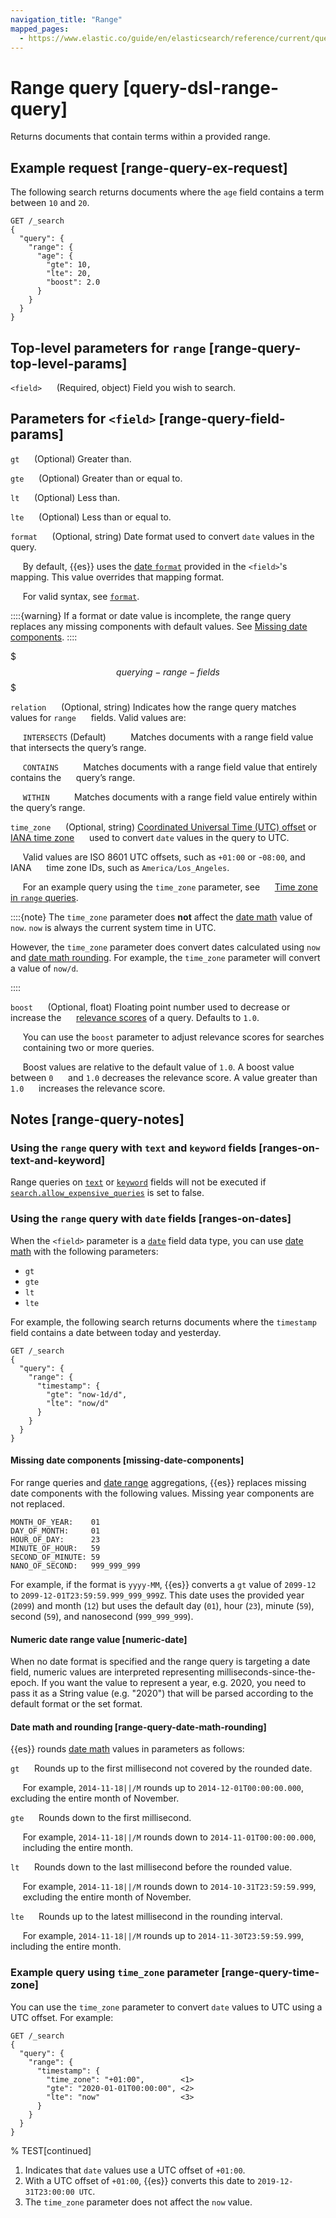 ```yaml
---
navigation_title: "Range"
mapped_pages:
  - https://www.elastic.co/guide/en/elasticsearch/reference/current/query-dsl-range-query.html
---
```


# Range query [query-dsl-range-query]

Returns documents that contain terms within a provided range.

## Example request [range-query-ex-request]

The following search returns documents where the `age` field contains a term between `10` and `20`.

```console
GET /_search
{
  "query": {
    "range": {
      "age": {
        "gte": 10,
        "lte": 20,
        "boost": 2.0
      }
    }
  }
}
```


## Top-level parameters for `range` [range-query-top-level-params]

`<field>`
&nbsp;&nbsp;&nbsp;&nbsp; (Required, object) Field you wish to search.


## Parameters for `<field>` [range-query-field-params]

`gt`
&nbsp;&nbsp;&nbsp;&nbsp; (Optional) Greater than.

`gte`
&nbsp;&nbsp;&nbsp;&nbsp; (Optional) Greater than or equal to.

`lt`
&nbsp;&nbsp;&nbsp;&nbsp; (Optional) Less than.

`lte`
&nbsp;&nbsp;&nbsp;&nbsp; (Optional) Less than or equal to.

`format`
&nbsp;&nbsp;&nbsp;&nbsp; (Optional, string) Date format used to convert `date` values in the query.

&nbsp;&nbsp;&nbsp;&nbsp; By default, {{es}} uses the [date `format`](/reference/elasticsearch/mapping-reference/mapping-date-format.md) provided in the `<field>`'s 
&nbsp;&nbsp;&nbsp;&nbsp; mapping. This value overrides that mapping format.

&nbsp;&nbsp;&nbsp;&nbsp; For valid syntax, see [`format`](/reference/elasticsearch/mapping-reference/mapping-date-format.md).

::::{warning}
If a format or date value is incomplete, the range query replaces any missing components with default values. See [Missing date components](#missing-date-components).
::::



$$$querying-range-fields$$$

`relation`
&nbsp;&nbsp;&nbsp;&nbsp; (Optional, string) Indicates how the range query matches values for `range` 
&nbsp;&nbsp;&nbsp;&nbsp; fields. Valid values are:

&nbsp;&nbsp;&nbsp;&nbsp; `INTERSECTS` (Default)
&nbsp;&nbsp;&nbsp;&nbsp;&nbsp;&nbsp;&nbsp;&nbsp; Matches documents with a range field value that intersects the query’s range.

&nbsp;&nbsp;&nbsp;&nbsp; `CONTAINS`
&nbsp;&nbsp;&nbsp;&nbsp;&nbsp;&nbsp;&nbsp;&nbsp; Matches documents with a range field value that entirely contains the
&nbsp;&nbsp;&nbsp;&nbsp; query’s range.

&nbsp;&nbsp;&nbsp;&nbsp; `WITHIN`
&nbsp;&nbsp;&nbsp;&nbsp;&nbsp;&nbsp;&nbsp;&nbsp; Matches documents with a range field value entirely within the query’s range.


`time_zone`
&nbsp;&nbsp;&nbsp;&nbsp; (Optional, string) [Coordinated Universal Time (UTC) offset](https://en.wikipedia.org/wiki/List_of_UTC_time_offsets) or [IANA time zone](https://en.wikipedia.org/wiki/List_of_tz_database_time_zones) 
&nbsp;&nbsp;&nbsp;&nbsp; used to convert `date` values in the query to UTC.

&nbsp;&nbsp;&nbsp;&nbsp; Valid values are ISO 8601 UTC offsets, such as `+01:00` or -`08:00`, and IANA 
&nbsp;&nbsp;&nbsp;&nbsp; time zone IDs, such as `America/Los_Angeles`.

&nbsp;&nbsp;&nbsp;&nbsp; For an example query using the `time_zone` parameter, see
&nbsp;&nbsp;&nbsp;&nbsp; [Time zone in `range` queries](#range-query-time-zone).

::::{note}
The `time_zone` parameter does **not** affect the [date math](/reference/elasticsearch/rest-apis/common-options.md#date-math) value of `now`. `now` is always the current system time in UTC.

However, the `time_zone` parameter does convert dates calculated using `now` and [date math rounding](/reference/elasticsearch/rest-apis/common-options.md#date-math). For example, the `time_zone` parameter will convert a value of `now/d`.

::::



`boost`
&nbsp;&nbsp;&nbsp;&nbsp; (Optional, float) Floating point number used to decrease or increase the 
&nbsp;&nbsp;&nbsp;&nbsp; [relevance scores](/reference/query-languages/query-filter-context.md#relevance-scores) of a query. Defaults to `1.0`.

&nbsp;&nbsp;&nbsp;&nbsp; You can use the `boost` parameter to adjust relevance scores for searches 
&nbsp;&nbsp;&nbsp;&nbsp; containing two or more queries.

&nbsp;&nbsp;&nbsp;&nbsp; Boost values are relative to the default value of `1.0`. A boost value between `0` 
&nbsp;&nbsp;&nbsp;&nbsp; and `1.0` decreases the relevance score. A value greater than `1.0` 
&nbsp;&nbsp;&nbsp;&nbsp; increases the relevance score.



## Notes [range-query-notes]

### Using the `range` query with `text` and `keyword` fields [ranges-on-text-and-keyword]

Range queries on [`text`](/reference/elasticsearch/mapping-reference/text.md) or [`keyword`](/reference/elasticsearch/mapping-reference/keyword.md) fields will not be executed if [`search.allow_expensive_queries`](/reference/query-languages/querydsl.md#query-dsl-allow-expensive-queries) is set to false.


### Using the `range` query with `date` fields [ranges-on-dates]

When the `<field>` parameter is a [`date`](/reference/elasticsearch/mapping-reference/date.md) field data type, you can use [date math](/reference/elasticsearch/rest-apis/common-options.md#date-math) with the following parameters:

* `gt`
* `gte`
* `lt`
* `lte`

For example, the following search returns documents where the `timestamp` field contains a date between today and yesterday.

```console
GET /_search
{
  "query": {
    "range": {
      "timestamp": {
        "gte": "now-1d/d",
        "lte": "now/d"
      }
    }
  }
}
```

#### Missing date components [missing-date-components]

For range queries and [date range](/reference/data-analysis/aggregations/search-aggregations-bucket-daterange-aggregation.md) aggregations, {{es}} replaces missing date components with the following values. Missing year components are not replaced.

```text
MONTH_OF_YEAR:    01
DAY_OF_MONTH:     01
HOUR_OF_DAY:      23
MINUTE_OF_HOUR:   59
SECOND_OF_MINUTE: 59
NANO_OF_SECOND:   999_999_999
```

For example, if the format is `yyyy-MM`, {{es}} converts a `gt` value of `2099-12` to `2099-12-01T23:59:59.999_999_999Z`. This date uses the provided year (`2099`) and month (`12`) but uses the default day (`01`), hour (`23`), minute (`59`), second (`59`), and nanosecond (`999_999_999`).


#### Numeric date range value [numeric-date]

When no date format is specified and the range query is targeting a date field, numeric values are interpreted representing milliseconds-since-the-epoch. If you want the value to represent a year, e.g. 2020, you need to pass it as a String value (e.g. "2020") that will be parsed according to the default format or the set format.


#### Date math and rounding [range-query-date-math-rounding]

{{es}} rounds [date math](/reference/elasticsearch/rest-apis/common-options.md#date-math) values in parameters as follows:

`gt`
&nbsp;&nbsp;&nbsp;&nbsp; Rounds up to the first millisecond not covered by the rounded date.

&nbsp;&nbsp;&nbsp;&nbsp; For example, `2014-11-18||/M` rounds up to `2014-12-01T00:00:00.000`, 
&nbsp;&nbsp;&nbsp;&nbsp; excluding the entire month of November.


`gte`
&nbsp;&nbsp;&nbsp;&nbsp; Rounds down to the first millisecond.

&nbsp;&nbsp;&nbsp;&nbsp; For example, `2014-11-18||/M` rounds down to `2014-11-01T00:00:00.000`, 
&nbsp;&nbsp;&nbsp;&nbsp; including the entire month.


`lt`
&nbsp;&nbsp;&nbsp;&nbsp; Rounds down to the last millisecond before the rounded value.

&nbsp;&nbsp;&nbsp;&nbsp; For example, `2014-11-18||/M` rounds down to `2014-10-31T23:59:59.999`, 
&nbsp;&nbsp;&nbsp;&nbsp; excluding the entire month of November.


`lte`
&nbsp;&nbsp;&nbsp;&nbsp; Rounds up to the latest millisecond in the rounding interval.

&nbsp;&nbsp;&nbsp;&nbsp; For example, `2014-11-18||/M` rounds up to `2014-11-30T23:59:59.999`, 
&nbsp;&nbsp;&nbsp;&nbsp; including the entire month.




### Example query using `time_zone` parameter [range-query-time-zone]

You can use the `time_zone` parameter to convert `date` values to UTC using a UTC offset. For example:

```console
GET /_search
{
  "query": {
    "range": {
      "timestamp": {
        "time_zone": "+01:00",        <1>
        "gte": "2020-01-01T00:00:00", <2>
        "lte": "now"                  <3>
      }
    }
  }
}
```
%  TEST[continued]

1. Indicates that `date` values use a UTC offset of `+01:00`.
2. With a UTC offset of `+01:00`, {{es}} converts this date to `2019-12-31T23:00:00 UTC`.
3. The `time_zone` parameter does not affect the `now` value.
